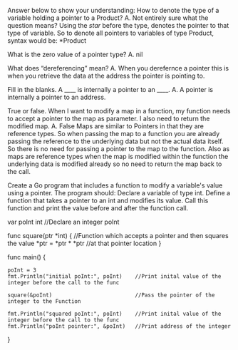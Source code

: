 Answer below to show your understanding:
How to denote the type of a variable holding a pointer to a Product?
A. Not entirely sure what the question means?
Using the *star* before the type, denotes the pointer to that type of variable.
So to denote all pointers to variables of type Product, syntax would be:
*Product

What is the zero value of a pointer type?
A. nil

What does “dereferencing” mean?
A. When you derefernce a pointer this is when you retrieve the data at the address the pointer is pointing to. 

Fill in the blanks. A ____ is internally a pointer to an ____.
A. A pointer is internally a pointer to an address.

True or false. When I want to modify a map in a function, my function needs to accept a pointer to the map as parameter. I also need to return the modified map.
A. False
Maps are similar to Pointers in that they are reference types.  So when passing the map to a function you are already passing the reference to the underlying data but not the actual data itself.
So there is no need for passing a pointer to the map to the function.
Also as maps are reference types when the map is modified within the function the underlying data is modified already so no need to return the map back to the call.


Create a Go program that includes a function to modify a variable's value using a pointer. The program should:
Declare a variable of type int.
Define a function that takes a pointer to an int and modifies its value.
Call this function and print the value before and after the function call.

var poInt int                               //Declare an integer poInt

func square(ptr *int) {                     //Function which accepts a pointer and then squares the value
	*ptr = *ptr * *ptr                      //at that pointer location
}

func main() {

	poInt = 3
	fmt.Println("initial poInt:", poInt)    //Print inital value of the integer before the call to the func

	square(&poInt)                          //Pass the pointer of the integer to the Function

	fmt.Println("squared poInt:", poInt)    //Print inital value of the integer before the call to the func
	fmt.Println("poInt pointer:", &poInt)   //Print address of the integer
}